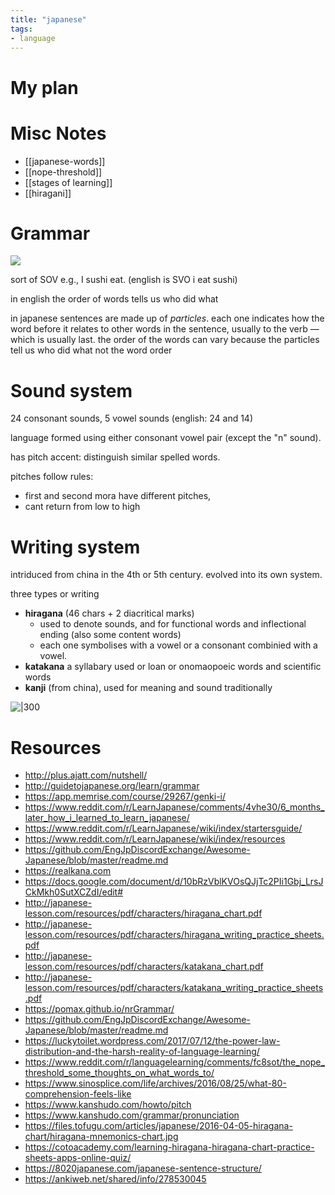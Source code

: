 ```yaml
---
title: "japanese"
tags: 
- language
---
```


# My plan


# Misc Notes
- [[japanese-words]]
- [[nope-threshold]]
- [[stages of learning]]
- [[hiragani]]


# Grammar
![](https://i.imgur.com/uB2CLf6.png)

sort of SOV e.g., I sushi eat. (english is SVO i eat sushi)

in english the order of words tells us who did what

in japanese sentences are made up of _particles_. each one indicates how the word before it relates to other words in the sentence, usually to the verb — which is usually last. the order of the words can vary because the particles tell us who did what not the word order




# Sound system
24 consonant sounds, 5 vowel sounds (english: 24 and 14)

language formed using either consonant vowel pair (except the "n" sound).

has pitch accent: distinguish similar spelled words. 

pitches follow rules:
- first and second mora have different pitches,
- cant return from low to high

# Writing system
intriduced from china in the 4th or 5th century. evolved into its own system. 

three types or writing
- **hiragana** (46 chars + 2 diacritical marks)
	- used to denote sounds, and for functional words and inflectional ending (also some content words)
	- each one symbolises with a vowel or a consonant combinied with a vowel.
- **katakana** a syllabary used or loan or onomaopoeic words and scientific words
- **kanji** (from china), used for meaning and sound traditionally

![|300](https://i.imgur.com/xtWqFBK.png)


# Resources

- http://plus.ajatt.com/nutshell/
- http://guidetojapanese.org/learn/grammar
- https://app.memrise.com/course/29267/genki-i/
- https://www.reddit.com/r/LearnJapanese/comments/4vhe30/6_months_later_how_i_learned_to_learn_japanese/
- https://www.reddit.com/r/LearnJapanese/wiki/index/startersguide/
- https://www.reddit.com/r/LearnJapanese/wiki/index/resources
- https://github.com/EngJpDiscordExchange/Awesome-Japanese/blob/master/readme.md
- https://realkana.com
- https://docs.google.com/document/d/10bRzVblKVOsQJjTc2PIi1Gbj_LrsJCkMkh0SutXCZdI/edit#
- http://japanese-lesson.com/resources/pdf/characters/hiragana_chart.pdf
- http://japanese-lesson.com/resources/pdf/characters/hiragana_writing_practice_sheets.pdf
- http://japanese-lesson.com/resources/pdf/characters/katakana_chart.pdf
- http://japanese-lesson.com/resources/pdf/characters/katakana_writing_practice_sheets.pdf
- https://pomax.github.io/nrGrammar/
- https://github.com/EngJpDiscordExchange/Awesome-Japanese/blob/master/readme.md
- https://luckytoilet.wordpress.com/2017/07/12/the-power-law-distribution-and-the-harsh-reality-of-language-learning/
- https://www.reddit.com/r/languagelearning/comments/fc8sot/the_nope_threshold_some_thoughts_on_what_words_to/
- https://www.sinosplice.com/life/archives/2016/08/25/what-80-comprehension-feels-like
- https://www.kanshudo.com/howto/pitch
- https://www.kanshudo.com/grammar/pronunciation
- https://files.tofugu.com/articles/japanese/2016-04-05-hiragana-chart/hiragana-mnemonics-chart.jpg
- https://cotoacademy.com/learning-hiragana-hiragana-chart-practice-sheets-apps-online-quiz/
- https://8020japanese.com/japanese-sentence-structure/
- https://ankiweb.net/shared/info/278530045